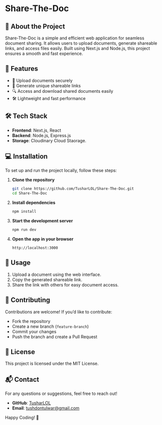 # Share-The-Doc

## 📄 About the Project
Share-The-Doc is a simple and efficient web application for seamless document sharing. It allows users to upload documents, generate shareable links, and access files easily. Built using Next.js and Node.js, this project ensures a smooth and fast experience.

## 🚀 Features
- 📂 Upload documents securely
- 🔗 Generate unique shareable links
- 🔍 Access and download shared documents easily
- 🛠️ Lightweight and fast performance

## 🛠️ Tech Stack
- **Frontend**: Next.js, React
- **Backend**: Node.js, Express.js
- **Storage**: Cloudinary Cloud Staorage.

## 💻 Installation
To set up and run the project locally, follow these steps:

1. **Clone the repository**
   ```sh
   git clone https://github.com/TusharLOL/Share-The-Doc.git
   cd Share-The-Doc
   ```

2. **Install dependencies**
   ```sh
   npm install
   ```

3. **Start the development server**
   ```sh
   npm run dev
   ```

4. **Open the app in your browser**
   ```
   http://localhost:3000
   ```

## 🎯 Usage
1. Upload a document using the web interface.
2. Copy the generated shareable link.
3. Share the link with others for easy document access.

## 🤝 Contributing
Contributions are welcome! If you’d like to contribute:
- Fork the repository
- Create a new branch (`feature-branch`)
- Commit your changes
- Push the branch and create a Pull Request

## 📜 License
This project is licensed under the MIT License.

## 📬 Contact
For any questions or suggestions, feel free to reach out!
- **GitHub**: [TusharLOL](https://github.com/TusharLOL)
- **Email**: tushdontulwar@gmail.com

Happy Coding! 🚀

